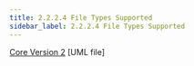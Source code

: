 ```yaml
---
title: 2.2.2.4 File Types Supported
sidebar_label: 2.2.2.4 File Types Supported 
---
```


[Core Version 2](<Core Version 2.uml>) [UML file]